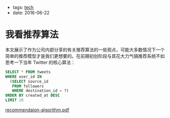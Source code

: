 - tags: [tech](/tags.md#tech)
- date: 2016-06-22

# 我看推荐算法

本文展示了作为公司内部分享的有关推荐算法的一些观点，可能大多数情况下一个简单的推荐模型才是我们更想要的。在前期初创阶段与其花大力气搞推荐系统不如思考一下当年 Twitter 的核心算法：

```sql
SELECT * FROM tweets
WHERE user_id IN
  (SELECT source_id
   FROM followers
   WHERE destination_id = ?)
ORDER BY created_at DESC
LIMIT 20

```

<object data="/Users/qiqi/go/src/github.com/timqi/Blog/i/2016-06-22-recommendaion-algorithm.pdf" type="application/pdf" width="100%" height="550px">
<a href="/Users/qiqi/go/src/github.com/timqi/Blog/i/2016-06-22-recommendaion-algorithm.pdf">recommendaion-algorithm.pdf</a>
</object>